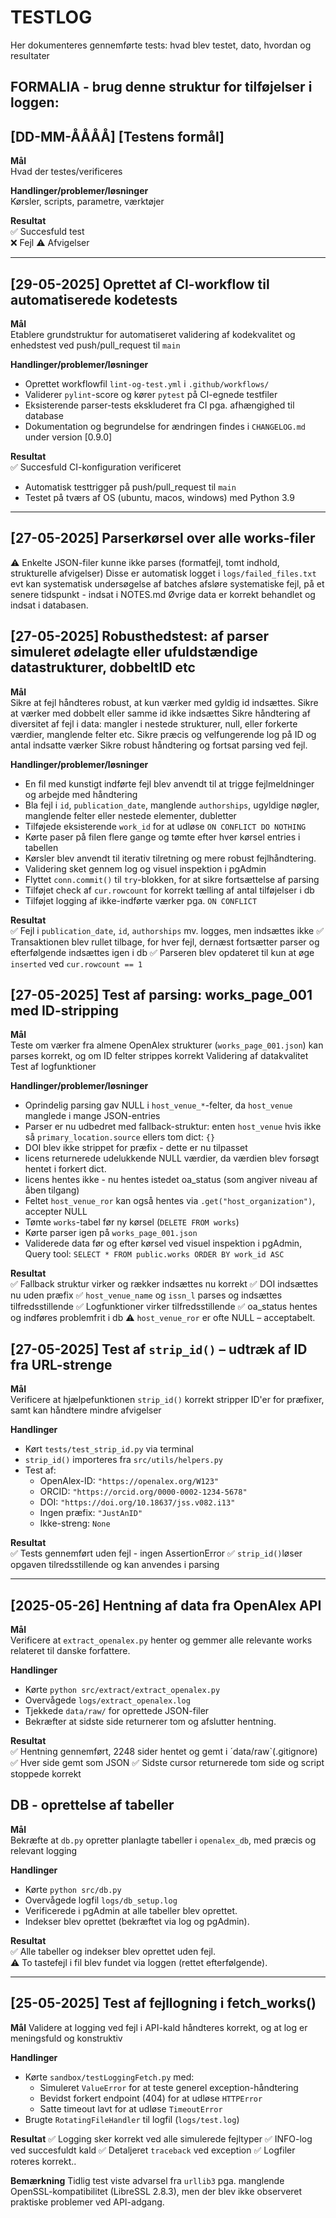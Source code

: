 # TESTLOG

Her dokumenteres gennemførte tests: hvad blev testet, dato, hvordan og resultater

## FORMALIA - brug denne struktur for tilføjelser i loggen:

## [DD-MM-ÅÅÅÅ] [Testens formål]

**Mål**  
Hvad der testes/verificeres

**Handlinger/problemer/løsninger**  
Kørsler, scripts, parametre, værktøjer

**Resultat**  
✅ Succesfuld test  
❌ Fejl
⚠️ Afvigelser

___


## [29-05-2025] Oprettet af CI-workflow til automatiserede kodetests

**Mål**  
Etablere grundstruktur for automatiseret validering af kodekvalitet og enhedstest ved push/pull_request til `main`

**Handlinger/problemer/løsninger**  
- Oprettet workflowfil `lint-og-test.yml` i `.github/workflows/`
- Validerer `pylint`-score og kører `pytest` på CI-egnede testfiler
- Eksisterende parser-tests ekskluderet fra CI pga. afhængighed til database
- Dokumentation og begrundelse for ændringen findes i `CHANGELOG.md` under version [0.9.0]

**Resultat**  
✅ Succesfuld CI-konfiguration verificeret
- Automatisk testtrigger på push/pull_request til `main`
- Testet på tværs af OS (ubuntu, macos, windows) med Python 3.9


___

## [27-05-2025] Parserkørsel over alle works-filer


⚠️ Enkelte JSON-filer kunne ikke parses (formatfejl, tomt indhold, strukturelle afvigelser)
Disse er automatisk logget i `logs/failed_files.txt`
evt kan systematisk undersøgelse af batches afsløre systematiske fejl, på et senere tidspunkt - indsat i NOTES.md
Øvrige data er korrekt behandlet og indsat i databasen.


## [27-05-2025] Robusthedstest: af parser simuleret ødelagte eller ufuldstændige datastrukturer, dobbeltID etc

**Mål**  
Sikre at fejl håndteres robust, at kun værker med gyldig id indsættes.
Sikre at værker med dobbelt eller samme id ikke indsættes
Sikre håndtering af diversitet af fejl i data: mangler i nestede strukturer, null, eller forkerte værdier, manglende felter etc.
Sikre præcis og velfungerende log på ID og antal indsatte værker
Sikre robust håndtering og fortsat parsing ved fejl.

**Handlinger/problemer/løsninger**  
- En fil med kunstigt indførte fejl blev anvendt til at trigge fejlmeldninger og arbejde med håndtering
- Bla fejl i `id`, `publication_date`, manglende `authorships`, ugyldige nøgler, manglende felter eller nestede elementer, dubletter
- Tilføjede eksisterende `work_id` for at udløse `ON CONFLICT DO NOTHING`
- Kørte paser på filen flere gange og tømte efter hver kørsel entries i tabellen
- Kørsler blev anvendt til iterativ tilretning og mere robust fejlhåndtering.
- Validering sket gennem log og visuel inspektion i pgAdmin
- Flyttet `conn.commit()` til `try`-blokken, for at sikre fortsættelse af parsing
- Tilføjet check af `cur.rowcount` for korrekt tælling af antal tilføjelser i db
- Tilføjet logging af ikke-indførte værker pga. `ON CONFLICT`

**Resultat**  
✅ Fejl i `publication_date`, `id`, `authorships` mv. logges, men indsættes ikke
✅ Transaktionen blev rullet tilbage, for hver fejl, dernæst fortsætter parser og efterfølgende indsættes igen i db
✅ Parseren blev opdateret til kun at øge `inserted` ved `cur.rowcount == 1`



## [27-05-2025] Test af parsing: works_page_001 med ID-stripping

**Mål**  
Teste om værker fra almene OpenAlex strukturer (`works_page_001.json`) kan parses korrekt,  og om ID felter strippes korrekt
Validering af datakvalitet
Test af logfunktioner

**Handlinger/problemer/løsninger**  
- Oprindelig parsing gav NULL i `host_venue_*`-felter, da `host_venue` manglede i mange JSON-entries
- Parser er nu udbedret med fallback-struktur:
  enten `host_venue` hvis ikke så `primary_location.source` ellers tom dict: `{}`
- DOI blev ikke strippet for præfix - dette er nu tilpasset
- licens returnerede udelukkende NULL værdier, da værdien blev forsøgt hentet i forkert dict. 
- licens hentes ikke - nu hentes istedet oa_status (som angiver niveau af åben tilgang)
- Feltet `host_venue_ror` kan også hentes via `.get("host_organization")`, accepter NULL
- Tømte `works`-tabel før ny kørsel (`DELETE FROM works`)
- Kørte parser igen på `works_page_001.json`
- Validerede data før og efter kørsel ved visuel inspektion i pgAdmin, Query tool: `SELECT * FROM public.works
ORDER BY work_id ASC`

**Resultat**  
✅ Fallback struktur virker og rækker indsættes nu korrekt
✅ DOI indsættes nu uden præfix
✅ `host_venue_name` og `issn_l` parses og indsættes tilfredsstillende
✅ Logfunktioner virker tilfredsstillende
✅ oa_status hentes og indføres problemfrit i db
⚠️ `host_venue_ror` er ofte NULL – acceptabelt. 



## [27-05-2025] Test af `strip_id()` – udtræk af ID fra URL-strenge

**Mål**  
Verificere at hjælpefunktionen `strip_id()` korrekt stripper ID'er for præfixer, samt kan håndtere mindre afvigelser

**Handlinger**  
- Kørt `tests/test_strip_id.py` via terminal
- `strip_id()` importeres fra `src/utils/helpers.py`
- Test af:
  - OpenAlex-ID: `"https://openalex.org/W123"`
  - ORCID: `"https://orcid.org/0000-0002-1234-5678"`
  - DOI: `"https://doi.org/10.18637/jss.v082.i13"`
  - Ingen præfix: `"JustAnID"`
  - Ikke-streng: `None`

**Resultat**  
✅ Tests gennemført uden fejl - ingen AssertionError
✅ `strip_id()`løser opgaven tilredsstillende og kan anvendes i parsing

---

## [2025-05-26] Hentning af data fra OpenAlex API

**Mål**  
Verificere at `extract_openalex.py` henter og gemmer alle relevante works relateret til danske forfattere.

**Handlinger**
- Kørte `python src/extract/extract_openalex.py`
- Overvågede `logs/extract_openalex.log`
- Tjekkede `data/raw/` for oprettede JSON-filer
- Bekræfter at sidste side returnerer tom og afslutter hentning.

**Resultat**  
✅ Hentning gennemført, 2248 sider hentet og gemt i ´data/raw`(.gitignore)
✅ Hver side gemt som JSON
✅ Sidste cursor returnerede tom side og script stoppede korrekt


## DB - oprettelse af tabeller

**Mål**  
Bekræfte at `db.py` opretter planlagte tabeller i `openalex_db`, med præcis og relevant logging

**Handlinger**
- Kørte `python src/db.py`
- Overvågede logfil `logs/db_setup.log`
- Verificerede i pgAdmin at alle tabeller blev oprettet.
- Indekser blev oprettet (bekræftet via log og pgAdmin).

**Resultat**  
✅ Alle tabeller og indekser blev oprettet uden fejl.  
⚠️ To tastefejl i fil blev fundet via loggen (rettet efterfølgende).

---

## [25-05-2025] Test af fejllogning i fetch_works()

**Mål**
Validere at logging ved fejl i API-kald håndteres korrekt, og at log er meningsfuld og konstruktiv

**Handlinger**
- Kørte `sandbox/testLoggingFetch.py` med:
  - Simuleret `ValueError` for at teste generel exception-håndtering
  - Bevidst forkert endpoint (404) for at udløse `HTTPError`
  - Satte timeout lavt for at udløse `TimeoutError`
- Brugte `RotatingFileHandler` til logfil (`logs/test.log`)

**Resultat**
✅ Logging sker korrekt ved alle simulerede fejltyper
✅ INFO-log ved succesfuldt kald
✅ Detaljeret `traceback` ved exception
✅ Logfiler roteres korrekt..

**Bemærkning** 
Tidlig test viste advarsel fra `urllib3` pga. manglende OpenSSL-kompatibilitet (LibreSSL 2.8.3),
men der blev ikke observeret praktiske problemer ved API-adgang.








